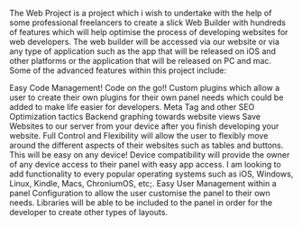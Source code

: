 The Web Project is a project which i wish to undertake with the help of some professional freelancers to create a slick Web Builder with hundreds of features which will help optimise the process of developing websites for web developers. The web builder will be accessed via our website or via any type of application such as the app that will be released on iOS and other platforms or the application that will be released on PC and mac. Some of the advanced features within this project include:

Easy Code Management! Code on the go!!
Custom plugins which allow a user to create their own plugins for their own panel needs which could be added to make life easier for developers.
Meta Tag and other SEO Optimization tactics
Backend graphing towards website views
Save Websites to our server from your device after you finish developing your website.
Full Control and Flexibility will allow the user to flexibly move around the different aspects of their websites such as tables and buttons. This will be easy on any device!
Device compatibility will provide the owner of any device access to their panel with easy app access. I am looking to add functionality to every popular operating systems such as iOS, Windows, Linux, Kindle, Macs, ChroniumOS, etc;.
Easy User Management within a panel
Configuration to allow the user customise the panel to their own needs.
Libraries will be able to be included to the panel in order for the developer to create other types of layouts.